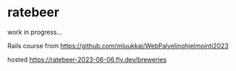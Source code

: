 # ratebeer

work in progress...

Rails course from https://github.com/mluukkai/WebPalvelinohjelmointi2023

hosted https://ratebeer-2023-06-06.fly.dev/breweries

